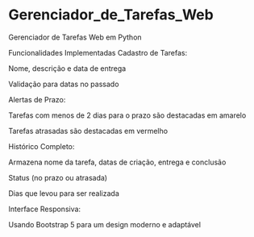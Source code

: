 # Gerenciador_de_Tarefas_Web
Gerenciador de Tarefas Web em Python

Funcionalidades Implementadas
Cadastro de Tarefas:

Nome, descrição e data de entrega

Validação para datas no passado

Alertas de Prazo:

Tarefas com menos de 2 dias para o prazo são destacadas em amarelo

Tarefas atrasadas são destacadas em vermelho

Histórico Completo:

Armazena nome da tarefa, datas de criação, entrega e conclusão

Status (no prazo ou atrasada)

Dias que levou para ser realizada

Interface Responsiva:

Usando Bootstrap 5 para um design moderno e adaptável